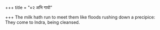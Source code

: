 +++
title = "०२ अभि गावो"

+++
The milk hath run to meet them like floods rushing down a precipice:  
     They come to Indra, being cleansed.